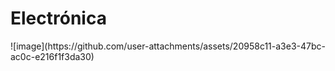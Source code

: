 <h1>Electrónica</h1>
![image](https://github.com/user-attachments/assets/20958c11-a3e3-47bc-ac0c-e216f1f3da30)

  


